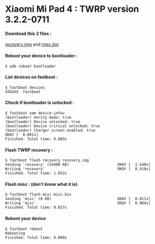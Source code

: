 # Xiaomi Mi Pad 4 : TWRP version 3.2.2-0711

#### Download this 2 files :

[recovery.img](https://github.com/GBouerat/xiaomi_mi_pad_4/releases/download/TWRP/recovery.img) and
[misc.bin](https://github.com/GBouerat/xiaomi_mi_pad_4/releases/download/TWRP/misc.bin)

#### Reboot your device to bootloader :

```
$ adb reboot bootloader
```

#### List devices on fastboot :

```
$ fastboot devices
XXXXXX	fastboot
```

#### Check if bootloader is unlocked :

```
$ fastboot oem device-infov
(bootloader) Verity mode: true
(bootloader) Device unlocked: true
(bootloader) Device critical unlocked: true
(bootloader) Charger screen enabled: true
OKAY [  0.001s]
Finished. Total time: 0.003s
```

#### Flash TWRP recovery :

```
$ fastboot flash recovery recovery.img
Sending 'recovery' (54400 KB)                      OKAY [  1.540s]
Writing 'recovery'                                 OKAY [  0.410s]
Finished. Total time: 1.952s
```

#### Flash misc : (don't know what it is)

```
$ fastboot flash misc misc.bin
Sending 'misc' (8 KB)                              OKAY [  0.011s]
Writing 'misc'                                     OKAY [  0.004s]
Finished. Total time: 0.017s
```

#### Reboot your device

```
$ fastboot reboot
Rebooting
Finished. Total time: 0.000s
```
